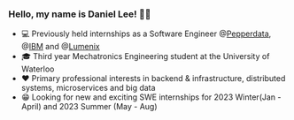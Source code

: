 ### Hello, my name is Daniel Lee! 👦🏻

- 💻 Previously held internships as a Software Engineer @[Pepperdata](https://www.pepperdata.com/), @[IBM](https://www.ibm.com/ca-en) and @[Lumenix](https://www.aimsplatform.io/)
- 🎓 Third year Mechatronics Engineering student at the University of Waterloo
- ❤️ Primary professional interests in backend & infrastructure, distributed systems, microservices and big data
- 😁 Looking for new and exciting SWE internships for 2023 Winter(Jan - April) and 2023 Summer (May - Aug)

